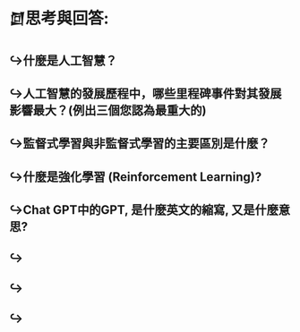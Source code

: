 # 𒇔思考與回答:
## ↪︎什麼是人工智慧？

## ↪︎人工智慧的發展歷程中，哪些里程碑事件對其發展影響最大？(例出三個您認為最重大的)

## ↪︎監督式學習與非監督式學習的主要區別是什麼？

## ↪︎什麼是強化學習 (Reinforcement Learning)?
 
## ↪︎Chat GPT中的GPT, 是什麼英文的縮寫, 又是什麼意思? 

## ↪︎

## ↪︎

## ↪︎

